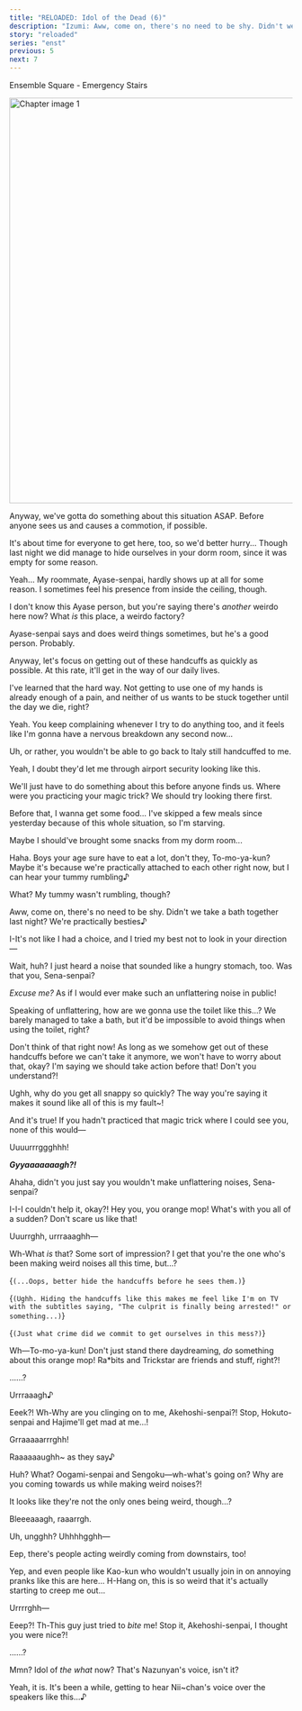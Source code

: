 ```yaml
---
title: "RELOADED: Idol of the Dead (6)"
description: "Izumi: Aww, come on, there's no need to be shy. Didn't we take a bath together last night? We're practically besties♪"
story: "reloaded"
series: "enst"
previous: 5
next: 7
---
```


<Season s="Summer"/>

<Location>Ensemble Square - Emergency Stairs</Location>

<Image src="/img/tl/reloaded/6/1.jpg" alt="Chapter image 1" layout="responsive" width="1560" height="720" quality="100" />

<Bubble character="Izumi">

Anyway, we've gotta do something about this situation ASAP. Before anyone sees us and causes a commotion, if possible.

It's about time for everyone to get here, too, so we'd better hurry... Though last night we did manage to hide ourselves in your dorm room, since it was empty for some reason.

</Bubble>

<Bubble character="Tomoya">

Yeah... My roommate, Ayase-senpai, hardly shows up at all for some reason. I sometimes feel his presence from inside the ceiling, though.

</Bubble>

<Bubble character="Izumi">

I don't know this Ayase person, but you're saying there's _another_ weirdo here now? What _is_ this place, a weirdo factory?

</Bubble>

<Bubble character="Tomoya">

Ayase-senpai says and does weird things sometimes, but he's a good person. Probably.

Anyway, let's focus on getting out of these handcuffs as quickly as possible. At this rate, it'll get in the way of our daily lives.

</Bubble>

<Bubble character="Izumi">

I've learned that the hard way. Not getting to use one of my hands is already enough of a pain, and neither of us wants to be stuck together until the day we die, right?

</Bubble>

<Bubble character="Tomoya">

Yeah. You keep complaining whenever I try to do anything too, and it feels like I'm gonna have a nervous breakdown any second now...

Uh, or rather, you wouldn't be able to go back to Italy still handcuffed to me.

</Bubble>

<Bubble character="Izumi">

Yeah, I doubt they'd let me through airport security looking like this.

We'll just have to do something about this before anyone finds us. Where were you practicing your magic trick? We should try looking there first.

</Bubble>

<Bubble character="Tomoya">

Before that, I wanna get some food... I've skipped a few meals since yesterday because of this whole situation, so I'm starving.

Maybe I should've brought some snacks from my dorm room...

</Bubble>

<Bubble character="Izumi">

Haha. Boys your age sure have to eat a lot, don't they, To-mo-ya-kun? Maybe it's because we're practically attached to each other right now, but I can hear your tummy rumbling♪

</Bubble>

<Bubble character="Tomoya">

What? My tummy wasn't rumbling, though?

</Bubble>

<Bubble character="Izumi">

Aww, come on, there's no need to be shy. Didn't we take a bath together last night? We're practically <span className="hold">besties♪</span>

</Bubble>

<Bubble character="Tomoya">

I-It's not like I had a choice, and I tried my best not to look in your direction—

Wait, huh? I just heard a noise that sounded like a hungry stomach, too. Was that you, Sena-senpai?

</Bubble>

<Bubble character="Izumi">

_Excuse me?_ As if I would ever make such an unflattering noise in public!

</Bubble>

<Bubble character="Tomoya">

Speaking of unflattering, how are we gonna use the toilet like this...? We barely managed to take a bath, but it'd be impossible to avoid things when using the toilet, right?

</Bubble>

<Bubble character="Izumi">

Don't think of that right now! As long as we somehow get out of these handcuffs before we can't take it anymore, we won't have to worry about that, okay? I'm saying we should take action before that! Don't you understand?!

</Bubble>

<Bubble character="Tomoya">

Ughh, why do you get all snappy so quickly? The way you're saying it makes it sound like all of this is my fault\~!

</Bubble>

<Bubble character="Izumi">

And it's true! If you hadn't practiced that magic trick where I could see you, none of this would—

</Bubble>

<Bubble character="Subaru">

Uuuurrrggghhh!

</Bubble>

<Bubble character="Izumi">

**_Gyyaaaaaaagh?!_**

</Bubble>

<Bubble character="Tomoya">

Ahaha, didn't you just say you wouldn't make unflattering noises, Sena-senpai?

</Bubble>

<Bubble character="Izumi">

I-I-I couldn't help it, okay?! Hey you, you orange mop! What's with you all of a sudden? Don't scare us like that!

</Bubble>

<Bubble character="Subaru">

Uuurrghh, urrraaaghh—

</Bubble>

<Bubble character="Izumi">

Wh-What _is_ that? Some sort of impression? I get that you're the one who's been making weird noises all this time, but...?

</Bubble>

<Bubble character="Tomoya">

<Thought>{`(...Oops, better hide the handcuffs before he sees them.)`}</Thought>

<Thought>{`(Ughh. Hiding the handcuffs like this makes me feel like I'm on TV with the subtitles saying, "The culprit is finally being arrested!" or something...)`}</Thought>

<Thought>{`(Just what crime did we commit to get ourselves in this mess?)`}</Thought>

</Bubble>

<Bubble character="Izumi">

Wh—To-mo-ya-kun! Don't just stand there daydreaming, _do_ something about this orange mop! Ra<span className="noCase">\*</span>bits and Trickstar are friends and stuff, right?!

</Bubble>

<Bubble character="Tomoya">

......?

</Bubble>

<Bubble character="Subaru">

Urrraaagh♪

</Bubble>

<Bubble character="Tomoya">

Eeek?! Wh-Why are you clinging on to me, Akehoshi-senpai?! Stop, Hokuto-senpai and Hajime'll get mad at me...!

</Bubble>

<Bubble character="Koga">

Grraaaaarrrghh!

</Bubble>

<Bubble character="Shinobu">

Raaaaaaughh\~ as they <span className="hold">say♪</span>

</Bubble>

<Bubble character="Tomoya">

Huh? What? Oogami-senpai and Sengoku—wh-what's going on? Why are you coming towards us while making weird noises?!

</Bubble>

<Bubble character="Izumi">

It looks like they're not the only ones being weird, though...?

</Bubble>

<Bubble character="Kaoru">

Bleeeaaagh, raaarrgh.

</Bubble>

<Bubble character="Souma">

Uh, ungghh? Uhhhhgghh—

</Bubble>

<Bubble character="Tomoya">

Eep, there's people acting weirdly coming from downstairs, too!

</Bubble>

<Bubble character="Izumi">

Yep, and even people like Kao-kun who wouldn't usually join in on annoying pranks like this are here... H-Hang on, this is so weird that it's actually starting to creep me out...

</Bubble>

<Bubble character="Subaru">

Urrrrghh—

</Bubble>

<Bubble character="Tomoya">

Eeep?! Th-This guy just tried to _bite_ me! Stop it, Akehoshi-senpai, I thought you were nice?!

</Bubble>

<Bubble hidden character="Nazuna">

"Ding dong ding <span className="hold">dong♪"</span>

</Bubble>

<Bubble character="Izumi">

......?

</Bubble>

<Bubble hidden character="Nazuna">

"This is a public service announcement. There is currently a special event being held in the ES Building—Idol of the Dead."

</Bubble>

<Bubble character="Izumi">

Mmn? Idol of _the what_ now? That's Nazunyan's voice, isn't it?

</Bubble>

<Bubble character="Tomoya">

Yeah, it is. It's been a while, getting to hear Nii\~chan's voice over the speakers like <span className="hold">this...♪</span>

</Bubble>

<Credits tl="[moricchiichan](https://moricchiichan.tumblr.com)" tlc="[nazunyan427](https://nazunyan427.dreamwidth.org)" qc="[Ren](https://tomoya.moe), [Spoon](https://twitter.com/spoonbutt)" />
